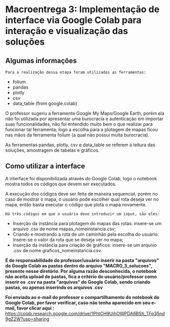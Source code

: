 # Macroentrega 3: Implementação de interface via Google Colab para interação e visualização das soluções

## Algumas informações

`Para a realização dessa etapa foram utilizados as ferramentas:`
* folium
* pandas
* plotly
* csv
* data_table (from google.colab)

O professor sugeriu a ferramente Google My Maps/Google Earth, porém ela não foi utilizada por apresentar uma burocracia e autenticação em importar suas funcionalidades, não foi entendido muito bem o que realizar para funcionar tal ferramenta, logo a escolha para a plotagem de mapas ficou nas mãos da ferramenta folium (a qual não possui muita burocracia).

As ferramentas pandas, plotly, csv e data_table se referem à leitura das soluções, amostragem de tabelas e gráficos.

## Como utilizar a interface

A interface foi disponibilizada através do Google Colab, logo o notebook mostra todos os códigos que devem ser executados.

A execução dos códigos deve ser feita de maneira sequencial, porém no caso de mostrar o mapa, o usuário pode escolher qual rota deseja ver no mapa, então basta executar o código que plota o mapa novamente.

`Há três códigos em que o usuário deve introduzir um input, são eles:`
* Inserção da instância para plotagem do mapas das rotas: insere-se um arquivo .csv de nome mapas_nomeinstancia.csv;
* Criando e mostrando a rota de um caminhão pela escolha do usuário: insere-se o valor da rota que se deseja ver no mapa;
* Inserção da instância para criação de gráficos: insere-se um arquivo .csv de nome graficos_nomeinstancia.csv.

**É de responsabilidade do professor/usuário inserir na pasta "arquivos" do Google Colab as pastas dentro do arquivo "MACRO_3_solucoes", presente nesse diretório. Por alguma razão desconhecida, o notebook não aceita upload de pastas, fica a critério do usuário/professor como inserir os .csv na pasta "arquivos" do Google Colab, sendo criando pastas, ou apenas inserindo os arquivos .csv**

**Foi enviado ao e-mail do professor o compartilhamento do notebook do Google Colab, por favor verificar, caso não tenha aparecido em seu e-mail, favor clicar aqui :**
https://colab.research.google.com/drive/1PhtCH9UihOWPDA6BStj_TFp35nd9gZ2W?usp=sharing

